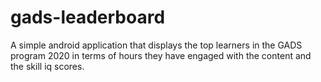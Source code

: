 # gads-leaderboard
A simple android application that displays the top learners in the GADS program 2020 in terms of hours they have engaged with the content and the skill iq scores.
